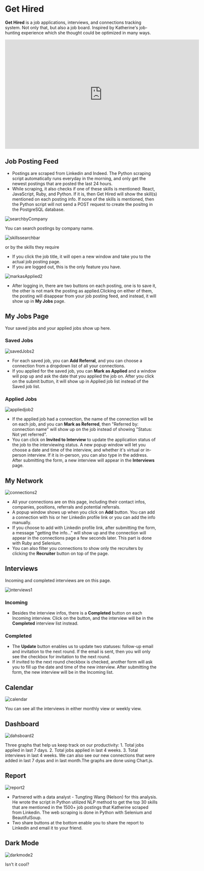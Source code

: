# Get Hired
**Get Hired** is a job applications, interviews, and connections tracking system. Not only that, but also a job board. Inspired by Katherine's job-hunting experience which she thought could be optimized in many ways.

<iframe src="https://player.vimeo.com/video/801823565" width="640" height="360" frameborder="0" allow="autoplay; fullscreen" allowfullscreen></iframe>


## Job Posting Feed
- Postings are scraped from Linkedin and Indeed. The Python scraping script automatically runs everyday in the morning, and only get the newest postings that are posted the last 24 hours. 
- While scraping, it also checks if one of these skills is mentioned: React, JavaScript, Ruby, and Python. If it is, then Get Hired will show the skill(s) mentioned on each posting info. If none of the skills is mentioned, then the Python script will not send a POST request to create the positng in the PostgreSQL database.

![searchbyCompany](https://user-images.githubusercontent.com/115205162/221044223-158e3dbc-6bd7-425e-b8e4-51765388e92d.gif)

You can search postings by company name.

![skillssearchbar](https://user-images.githubusercontent.com/115205162/221043948-4f3f08f9-21ba-482b-880f-c54d6c88a0af.gif)

or by the skills they require

- If you click the job title, it will open a new window and take you to the actual job posting page.
- If you are logged out, this is the only feature you have.

![markasApplied2](https://user-images.githubusercontent.com/115205162/221043713-d709f0a5-f915-44c5-920b-c611058eef4f.gif)

- After logging in, there are two buttons on each posting, one is to save it, the other is not mark the posting as applied.Clicking on either of them, the posting will disappear from your job posting feed, and instead, it will show up in **My Jobs** page.

## My Jobs Page
Your saved jobs and your applied jobs show up here.

### Saved Jobs

![savedJobs2](https://user-images.githubusercontent.com/115205162/221043448-98944a52-8095-4588-8f37-ace5cde518e1.gif)

- For each saved job, you can **Add Referral**, and you can choose a connection from a dropdown list of all your connections.
- If you applied for the saved job, you can **Mark as Applied** and a window will pop up and ask the date that you applied the job on. After you click on the submit button, it will show up in Applied job list instead of the Saved job list.

### Applied Jobs

![appliedjob2](https://user-images.githubusercontent.com/115205162/221042801-41ff3286-0574-4bc7-9074-2e4220b8bf7f.gif)

- If the applied job had a connection, the name of the connection will be on each job, and you can **Mark as Referred**, then "Referred by: connection name" will show up on the job instead of showing "Status: Not yet referred".
- You can click on **Invited to Interview** to update the application status of the job to the interviewing status. A new popup window will let you choose a date and time of the interview, and whether it's virtual or in-person interview. If it is in-person, you can also type in the address. After submitting the form, a new interview will appear in the **Interviews** page.

## My Network

![connections2](https://user-images.githubusercontent.com/115205162/221042518-6fffd5d5-bc98-4816-afff-96266c00fb6c.gif)

- All your connections are on this page, including their contact infos, companies, positions, referrals and potential referrals.
- A popup window shows up when you click on **Add** button. You can add a connection with his or her Linkedin profile link or you can add the info manually.
- If you choose to add with Linkedin profile link, after submitting the form, a message "getting the info..." will show up and the connection will appear in the connections page a few seconds later. This part is done with Ruby and Selenium.
- You can also filter you connections to show only the recruiters by clicking the **Recruiter** button on top of the page.

## Interviews
Incoming and completed interviews are on this page.

![interviews1](https://user-images.githubusercontent.com/115205162/221042117-cd2756e4-3f72-4e84-a21f-4783b984934b.gif)

### Incoming
- Besides the interview infos, there is a **Completed** button on each Incoming interview. Click on the button, and the interview will be in the **Completed** interview list instead.

### Completed
- The **Update** button enables us to update two statuses: follow-up email and invitation to the next round. If the email is sent, then you will only see the checkbox for invitation to the next round.
- If invited to the next round checkbox is checked, another form will ask you to fill up the date and time of the new interview. After submitting the form, the new interview will be in the Incoming list.

## Calendar

![calendar](https://user-images.githubusercontent.com/115205162/221041749-eb60ef7b-6a79-4860-b4b6-16f557bec157.gif)

You can see all the interviews in either monthly view or weekly view.

## Dashboard

![dahsboard2](https://user-images.githubusercontent.com/115205162/221040550-e533d32d-3b5b-43d1-b4a2-122bf7f0816c.gif)

Three graphs that help us keep track on our productivity: 1. Total jobs applied in last 7 days. 2. Total jobs applied in last 4 weeks. 3. Total interviews in last 4 weeks. We can also see our new connections that were added in last 7 dyas and in last month.The graphs are done using Chart.js.

## Report

![report2](https://user-images.githubusercontent.com/115205162/221041121-8141338b-a6bf-4342-9fe2-b24646126f3f.gif)

- Partnered with a data analyst - Tungting Wang (Nelson) for this analysis. He wrote the script in Python utilized NLP method to get the top 30 skills that are mentioned in the 1500+ job postings that Katherine scraped from Linkedin. The web scraping is done in Python with Selenium and BeautifulSoup.
- Two share buttons at the bottom enable you to share the report to Linkedin and email it to your friend.

## Dark Mode

![darkmode2](https://user-images.githubusercontent.com/115205162/221041454-ae180d77-0d27-45b3-ba95-a7eda8237722.gif)

<p>Isn't it cool?</p><br/>

